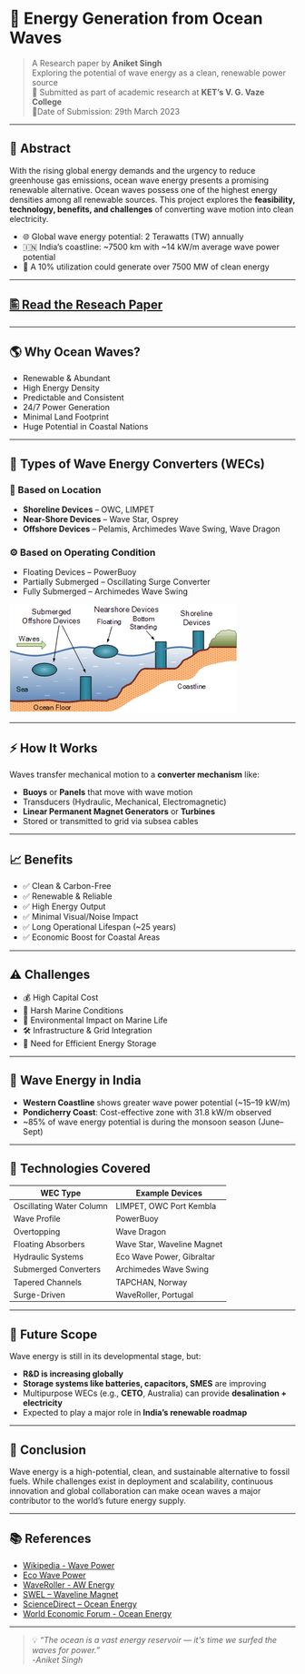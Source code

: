 # 🌊 Energy Generation from Ocean Waves

> A Research paper by **Aniket Singh**  
> Exploring the potential of wave energy as a clean, renewable power source  
> 📍 Submitted as part of academic research at **KET’s V. G. Vaze College**<br>
> 📅Date of Submission: 29th March 2023

---

## 📘 Abstract

With the rising global energy demands and the urgency to reduce greenhouse gas emissions, ocean wave energy presents a promising renewable alternative. Ocean waves possess one of the highest energy densities among all renewable sources. This project explores the **feasibility, technology, benefits, and challenges** of converting wave motion into clean electricity.

- 🌐 Global wave energy potential: 2 Terawatts (TW) annually
- 🇮🇳 India’s coastline: ~7500 km with ~14 kW/m average wave power potential
- 🔋 A 10% utilization could generate over 7500 MW of clean energy



---

[🖺 Read the Reseach Paper](Energy-Generation-From-Ocean-Waves.pdf)
-
---


## 🌎 Why Ocean Waves?

- Renewable & Abundant  
- High Energy Density  
- Predictable and Consistent  
- 24/7 Power Generation  
- Minimal Land Footprint  
- Huge Potential in Coastal Nations  

---

## 🔧 Types of Wave Energy Converters (WECs)

### 📍 Based on Location
- **Shoreline Devices** – OWC, LIMPET
- **Near-Shore Devices** – Wave Star, Osprey
- **Offshore Devices** – Pelamis, Archimedes Wave Swing, Wave Dragon

### ⚙️ Based on Operating Condition
- Floating Devices – PowerBuoy  
- Partially Submerged – Oscillating Surge Converter  
- Fully Submerged – Archimedes Wave Swing  

<img width="401" height="191" alt="image" src="diagram.png" />


---

## ⚡ How It Works

Waves transfer mechanical motion to a **converter mechanism** like:
- **Buoys** or **Panels** that move with wave motion  
- Transducers (Hydraulic, Mechanical, Electromagnetic)  
- **Linear Permanent Magnet Generators** or **Turbines**  
- Stored or transmitted to grid via subsea cables  

---

## 📈 Benefits

- ✅ Clean & Carbon-Free  
- ✅ Renewable & Reliable  
- ✅ High Energy Output  
- ✅ Minimal Visual/Noise Impact  
- ✅ Long Operational Lifespan (~25 years)  
- ✅ Economic Boost for Coastal Areas  

---

## ⚠️ Challenges

- 💰 High Capital Cost  
- 🌊 Harsh Marine Conditions  
- 🐠 Environmental Impact on Marine Life  
- 🛠️ Infrastructure & Grid Integration  
- 🔋 Need for Efficient Energy Storage  

---

## 📍 Wave Energy in India

- **Western Coastline** shows greater wave power potential (~15–19 kW/m)  
- **Pondicherry Coast**: Cost-effective zone with 31.8 kW/m observed  
- ~85% of wave energy potential is during the monsoon season (June–Sept)  

---

## 🔬 Technologies Covered

| WEC Type | Example Devices |
|----------|-----------------|
| Oscillating Water Column | LIMPET, OWC Port Kembla |
| Wave Profile | PowerBuoy |
| Overtopping | Wave Dragon |
| Floating Absorbers | Wave Star, Waveline Magnet |
| Hydraulic Systems | Eco Wave Power, Gibraltar |
| Submerged Converters | Archimedes Wave Swing |
| Tapered Channels | TAPCHAN, Norway |
| Surge-Driven | WaveRoller, Portugal |

---

## 🚀 Future Scope

Wave energy is still in its developmental stage, but:
- **R&D is increasing globally**
- **Storage systems like batteries, capacitors, SMES** are improving
- Multipurpose WECs (e.g., **CETO**, Australia) can provide **desalination + electricity**
- Expected to play a major role in **India’s renewable roadmap**

---

## 🧠 Conclusion

Wave energy is a high-potential, clean, and sustainable alternative to fossil fuels. While challenges exist in deployment and scalability, continuous innovation and global collaboration can make ocean waves a major contributor to the world’s future energy supply.

---

## 📚 References

- [Wikipedia - Wave Power](https://en.m.wikipedia.org/wiki/Wave_power)
- [Eco Wave Power](https://www.ecowavepower.com/)
- [WaveRoller - AW Energy](https://aw-energy.com/waveroller/)
- [SWEL – Waveline Magnet](https://swel.eu/research/)
- [ScienceDirect – Ocean Energy](https://www.sciencedirect.com/science/article/pii/S2666285X22000632)
- [World Economic Forum - Ocean Energy](https://www.weforum.org/agenda/2022/03/wave-energy-ocean-electricity-renewables/)

---

> 💡 *“The ocean is a vast energy reservoir — it's time we surfed the waves for power.”*<br>
> -*Aniket Singh*
